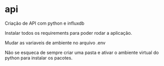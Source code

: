 # api
Criação de API com python e influxdb

Instalar todos os requirements para poder rodar a aplicação.

Mudar as variaveis de ambiente no arquivo .env

Não se esqueca de sempre criar uma pasta e ativar o ambiente virtual do python para instalar os pacotes.
